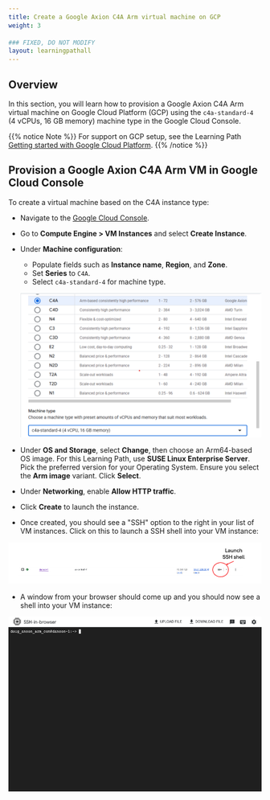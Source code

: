 ```yaml
---
title: Create a Google Axion C4A Arm virtual machine on GCP 
weight: 3

### FIXED, DO NOT MODIFY
layout: learningpathall
---
```


## Overview

In this section, you will learn how to provision a Google Axion C4A Arm virtual machine on Google Cloud Platform (GCP) using the `c4a-standard-4` (4 vCPUs, 16 GB memory) machine type in the Google Cloud Console.  

{{% notice Note %}}
For support on GCP setup, see the Learning Path [Getting started with Google Cloud Platform](https://learn.arm.com/learning-paths/servers-and-cloud-computing/csp/google/).
{{% /notice %}}

## Provision a Google Axion C4A Arm VM in Google Cloud Console

To create a virtual machine based on the C4A instance type:
- Navigate to the [Google Cloud Console](https://console.cloud.google.com/).
- Go to **Compute Engine > VM Instances** and select **Create Instance**. 
- Under **Machine configuration**:
   - Populate fields such as **Instance name**, **Region**, and **Zone**.
   - Set **Series** to `C4A`.
   - Select `c4a-standard-4` for machine type.

   ![Create a Google Axion C4A Arm virtual machine in the Google Cloud Console with c4a-standard-4 selected alt-text#center](images/gcp-vm.png "Creating a Google Axion C4A Arm virtual machine in Google Cloud Console")


- Under **OS and Storage**, select **Change**, then choose an Arm64-based OS image. For this Learning Path, use **SUSE Linux Enterprise Server**. Pick the preferred version for your Operating System. Ensure you select the **Arm image** variant. Click **Select**.
- Under **Networking**, enable **Allow HTTP traffic**.
- Click **Create** to launch the instance.
- Once created, you should see a "SSH" option to the right in your list of VM instances.  Click on this to launch a SSH shell into your VM instance:

![Invoke a SSH session via your browser alt-text#center](images/gcp-ssh.png "Invoke a SSH session into your running VM instance")

- A window from your browser should come up and you should now see a shell into your VM instance:

![Terminal Shell in your VM instance alt-text#center](images/gcp-shell.png "Terminal shell in your VM instance")
